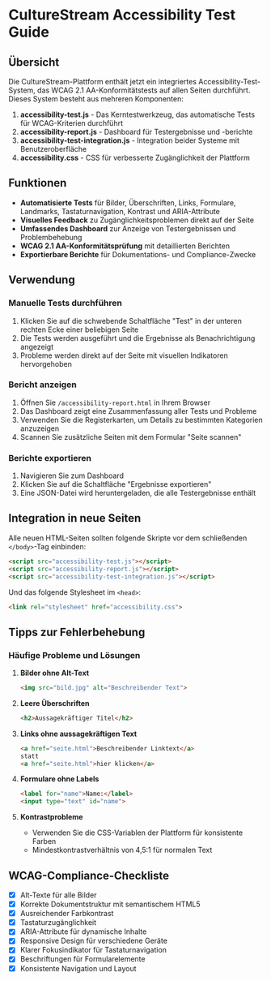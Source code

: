 # CultureStream Accessibility Test Guide

## Übersicht

Die CultureStream-Plattform enthält jetzt ein integriertes Accessibility-Test-System, das WCAG 2.1 AA-Konformitätstests auf allen Seiten durchführt. Dieses System besteht aus mehreren Komponenten:

1. **accessibility-test.js** - Das Kerntestwerkzeug, das automatische Tests für WCAG-Kriterien durchführt
2. **accessibility-report.js** - Dashboard für Testergebnisse und -berichte
3. **accessibility-test-integration.js** - Integration beider Systeme mit Benutzeroberfläche
4. **accessibility.css** - CSS für verbesserte Zugänglichkeit der Plattform

## Funktionen

- **Automatisierte Tests** für Bilder, Überschriften, Links, Formulare, Landmarks, Tastaturnavigation, Kontrast und ARIA-Attribute
- **Visuelles Feedback** zu Zugänglichkeitsproblemen direkt auf der Seite
- **Umfassendes Dashboard** zur Anzeige von Testergebnissen und Problembehebung
- **WCAG 2.1 AA-Konformitätsprüfung** mit detaillierten Berichten
- **Exportierbare Berichte** für Dokumentations- und Compliance-Zwecke

## Verwendung

### Manuelle Tests durchführen

1. Klicken Sie auf die schwebende Schaltfläche "Test" in der unteren rechten Ecke einer beliebigen Seite
2. Die Tests werden ausgeführt und die Ergebnisse als Benachrichtigung angezeigt
3. Probleme werden direkt auf der Seite mit visuellen Indikatoren hervorgehoben

### Bericht anzeigen

1. Öffnen Sie `/accessibility-report.html` in Ihrem Browser
2. Das Dashboard zeigt eine Zusammenfassung aller Tests und Probleme
3. Verwenden Sie die Registerkarten, um Details zu bestimmten Kategorien anzuzeigen
4. Scannen Sie zusätzliche Seiten mit dem Formular "Seite scannen"

### Berichte exportieren

1. Navigieren Sie zum Dashboard
2. Klicken Sie auf die Schaltfläche "Ergebnisse exportieren"
3. Eine JSON-Datei wird heruntergeladen, die alle Testergebnisse enthält

## Integration in neue Seiten

Alle neuen HTML-Seiten sollten folgende Skripte vor dem schließenden `</body>`-Tag einbinden:

```html
<script src="accessibility-test.js"></script>
<script src="accessibility-report.js"></script>
<script src="accessibility-test-integration.js"></script>
```

Und das folgende Stylesheet im `<head>`:

```html
<link rel="stylesheet" href="accessibility.css">
```

## Tipps zur Fehlerbehebung

### Häufige Probleme und Lösungen

1. **Bilder ohne Alt-Text**
   ```html
   <img src="bild.jpg" alt="Beschreibender Text">
   ```

2. **Leere Überschriften**
   ```html
   <h2>Aussagekräftiger Titel</h2>
   ```

3. **Links ohne aussagekräftigen Text**
   ```html
   <a href="seite.html">Beschreibender Linktext</a>
   statt
   <a href="seite.html">hier klicken</a>
   ```

4. **Formulare ohne Labels**
   ```html
   <label for="name">Name:</label>
   <input type="text" id="name">
   ```

5. **Kontrastprobleme**
   - Verwenden Sie die CSS-Variablen der Plattform für konsistente Farben
   - Mindestkontrastverhältnis von 4,5:1 für normalen Text

## WCAG-Compliance-Checkliste

- [X] Alt-Texte für alle Bilder
- [X] Korrekte Dokumentstruktur mit semantischem HTML5
- [X] Ausreichender Farbkontrast
- [X] Tastaturzugänglichkeit
- [X] ARIA-Attribute für dynamische Inhalte
- [X] Responsive Design für verschiedene Geräte
- [X] Klarer Fokusindikator für Tastaturnavigation
- [X] Beschriftungen für Formularelemente
- [X] Konsistente Navigation und Layout
